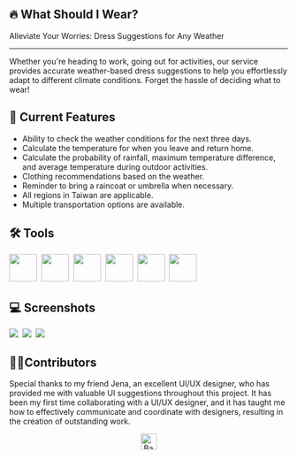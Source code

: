 ## 🔥 What Should I Wear?

Alleviate Your Worries: Dress Suggestions for Any Weather
***
Whether you're heading to work, going out for activities, our service provides accurate weather-based dress suggestions to help you effortlessly adapt to different climate conditions. Forget the hassle of deciding what to wear!

## 🏁 Current Features

* Ability to check the weather conditions for the next three days.
* Calculate the temperature for when you leave and return home.
* Calculate the probability of rainfall, maximum temperature difference, and average temperature during outdoor activities.
* Clothing recommendations based on the weather.
* Reminder to bring a raincoat or umbrella when necessary.
* All regions in Taiwan are applicable.
* Multiple transportation options are available.

## 🛠 Tools
<img src=https://upload.wikimedia.org/wikipedia/commons/thumb/a/a7/React-icon.svg/512px-React-icon.svg.png?20220125121207 height="50px" width="50px"> <img/>
<img src=https://cdn.worldvectorlogo.com/logos/javascript-1.svg height="50px" width="50px"> <img/>
<img src=https://cdn-icons-png.flaticon.com/512/5968/5968358.png height="50px" width="50px"> <img/>
<img src=https://icons-for-free.com/iconfiles/png/512/svg+developer+firebase+google+programming+icon-1320183319887802192.png height="50px" width="50px"> <img/>
<img src=https://forum.bubble.io/uploads/default/original/3X/8/4/84c1f5c09eddc477a4cebd29b44604cc13f6208e.png height="50px" width="50px"> <img/>
<img src=https://www.svgrepo.com/show/354262/react-router.svg height="50px" width="50px"> <img/>


## 💻 Screenshots

<img src=https://i.ibb.co/frRrQpD/2023-06-07-2-48-10.png > <img/>
<img src=https://i.ibb.co/5s6PrR8/2023-06-07-3-04-16.png > <img/>
<img src=https://i.ibb.co/ZKf7fBC/2023-06-07-3-04-27.png > <img/>

## 👩‍💻Contributors
Special thanks to my friend Jena, an excellent UI/UX designer, who has provided me with valuable UI suggestions throughout this project. It has been my first time collaborating with a UI/UX designer, and it has taught me how to effectively communicate and coordinate with designers, resulting in the creation of outstanding work.



<p align="center"><a href="https://github.com/ooospooky/What-Should-I-Wear"><img src="https://superagi.com/wp-content/uploads/2023/05/backToTopButton.png" alt="Back to top" height="29"/></a></p>